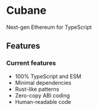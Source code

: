 # Cubane

Next-gen Ethereum for TypeScript

## Features

### Current features
- 100% TypeScript and ESM
- Minimal dependencies
- Rust-like patterns
- Zero-copy ABI coding
- Human-readable code